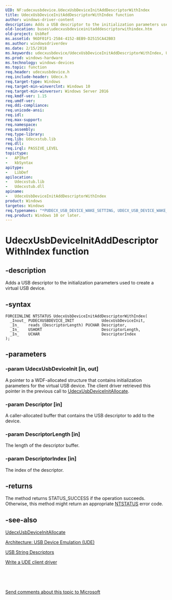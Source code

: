 ```yaml
---
UID: NF:udecxusbdevice.UdecxUsbDeviceInitAddDescriptorWithIndex
title: UdecxUsbDeviceInitAddDescriptorWithIndex function
author: windows-driver-content
description: Adds a USB descriptor to the initialization parameters used to create a virtual USB device.
old-location: buses\udecxusbdeviceinitadddescriptorwithindex.htm
old-project: UsbRef
ms.assetid: 96DF01F1-2584-4152-8EB9-D2515CA42B03
ms.author: windowsdriverdev
ms.date: 2/15/2018
ms.keywords: udecxusbdevice/UdecxUsbDeviceInitAddDescriptorWithIndex, UdecxUsbDeviceInitAddDescriptorWithIndex function [Buses], UdecxUsbDeviceInitAddDescriptorWithIndex, buses.udecxusbdeviceinitadddescriptorwithindex
ms.prod: windows-hardware
ms.technology: windows-devices
ms.topic: function
req.header: udecxusbdevice.h
req.include-header: Udecx.h
req.target-type: Windows
req.target-min-winverclnt: Windows 10
req.target-min-winversvr: Windows Server 2016
req.kmdf-ver: 1.15
req.umdf-ver: 
req.ddi-compliance: 
req.unicode-ansi: 
req.idl: 
req.max-support: 
req.namespace: 
req.assembly: 
req.type-library: 
req.lib: Udecxstub.lib
req.dll: 
req.irql: PASSIVE_LEVEL
topictype:
-	APIRef
-	kbSyntax
apitype:
-	LibDef
apilocation:
-	Udecxstub.lib
-	Udecxstub.dll
apiname:
-	UdecxUsbDeviceInitAddDescriptorWithIndex
product: Windows
targetos: Windows
req.typenames: "*PUDECX_USB_DEVICE_WAKE_SETTING, UDECX_USB_DEVICE_WAKE_SETTING"
req.product: Windows 10 or later.
---
```


# UdecxUsbDeviceInitAddDescriptorWithIndex function


## -description


Adds a USB descriptor to the initialization parameters used to create a virtual USB device.


## -syntax


````
FORCEINLINE NTSTATUS UdecxUsbDeviceInitAddDescriptorWithIndex(
  _Inout_ PUDECXUSBDEVICE_INIT            UdecxUsbDeviceInit,
  _In_    reads_(DescriptorLength) PUCHAR Descriptor,
  _In_    USHORT                          DescriptorLength,
  _In_    UCHAR                           DescriptorIndex
);
````


## -parameters




### -param UdecxUsbDeviceInit [in, out]

A pointer to a WDF-allocated structure that contains initialization parameters for the virtual USB device.  The client driver retrieved this pointer in the previous call to <a href="..\udecxusbdevice\nf-udecxusbdevice-udecxusbdeviceinitallocate.md">UdecxUsbDeviceInitAllocate</a>. 


### -param Descriptor [in]

A caller-allocated buffer that contains the USB descriptor to add to the device.


### -param DescriptorLength [in]

The length of the descriptor buffer.


### -param DescriptorIndex [in]

The index of the descriptor.


## -returns



The method returns STATUS_SUCCESS if the operation succeeds. Otherwise, this method might return an appropriate <a href="https://msdn.microsoft.com/7792201b-63bb-4db5-803d-2af02893d505">NTSTATUS</a> error code. 




## -see-also

<a href="..\udecxusbdevice\nf-udecxusbdevice-udecxusbdeviceinitallocate.md">UdecxUsbDeviceInitAllocate</a>



<a href="https://msdn.microsoft.com/library/windows/hardware/mt595932">Architecture: USB Device Emulation (UDE)</a>



<a href="https://msdn.microsoft.com/library/windows/hardware/ff540156">USB String Descriptors</a>



<a href="https://msdn.microsoft.com/library/windows/hardware/mt595939">Write a UDE client driver</a>



 

 

<a href="mailto:wsddocfb@microsoft.com?subject=Documentation%20feedback [UsbRef\buses]:%20UdecxUsbDeviceInitAddDescriptorWithIndex function%20 RELEASE:%20(2/15/2018)&amp;body=%0A%0APRIVACY STATEMENT%0A%0AWe use your feedback to improve the documentation. We don't use your email address for any other purpose, and we'll remove your email address from our system after the issue that you're reporting is fixed. While we're working to fix this issue, we might send you an email message to ask for more info. Later, we might also send you an email message to let you know that we've addressed your feedback.%0A%0AFor more info about Microsoft's privacy policy, see http://privacy.microsoft.com/en-us/default.aspx." title="Send comments about this topic to Microsoft">Send comments about this topic to Microsoft</a>

